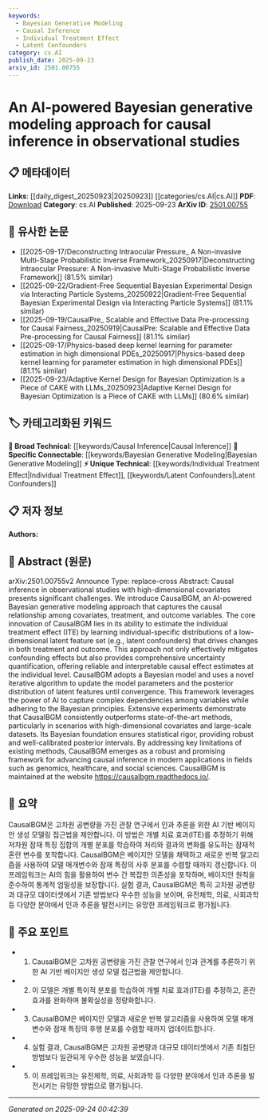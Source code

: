 ```yaml
---
keywords:
  - Bayesian Generative Modeling
  - Causal Inference
  - Individual Treatment Effect
  - Latent Confounders
category: cs.AI
publish_date: 2025-09-23
arxiv_id: 2501.00755
---
```


<!-- KEYWORD_LINKING_METADATA:
{
  "processed_timestamp": "2025-09-24T00:42:39.574163",
  "vocabulary_version": "1.0",
  "selected_keywords": [
    "Bayesian Generative Modeling",
    "Causal Inference",
    "Individual Treatment Effect",
    "Latent Confounders"
  ],
  "rejected_keywords": [],
  "similarity_scores": {
    "Bayesian Generative Modeling": 0.85,
    "Causal Inference": 0.8,
    "Individual Treatment Effect": 0.78,
    "Latent Confounders": 0.77
  },
  "extraction_method": "AI_prompt_based",
  "budget_applied": true,
  "candidates_json": {
    "candidates": [
      {
        "surface": "Bayesian generative modeling",
        "canonical": "Bayesian Generative Modeling",
        "aliases": [
          "BGM"
        ],
        "category": "specific_connectable",
        "rationale": "This approach is central to the paper's methodology, linking Bayesian principles with generative modeling.",
        "novelty_score": 0.68,
        "connectivity_score": 0.79,
        "specificity_score": 0.82,
        "link_intent_score": 0.85
      },
      {
        "surface": "causal inference",
        "canonical": "Causal Inference",
        "aliases": [],
        "category": "broad_technical",
        "rationale": "Causal inference is a foundational concept in the paper, crucial for understanding the application of the proposed model.",
        "novelty_score": 0.55,
        "connectivity_score": 0.88,
        "specificity_score": 0.7,
        "link_intent_score": 0.8
      },
      {
        "surface": "individual treatment effect",
        "canonical": "Individual Treatment Effect",
        "aliases": [
          "ITE"
        ],
        "category": "unique_technical",
        "rationale": "This is a specific outcome measure that the paper aims to estimate, offering a unique angle for causal analysis.",
        "novelty_score": 0.72,
        "connectivity_score": 0.65,
        "specificity_score": 0.85,
        "link_intent_score": 0.78
      },
      {
        "surface": "latent confounders",
        "canonical": "Latent Confounders",
        "aliases": [],
        "category": "unique_technical",
        "rationale": "Identifying and modeling latent confounders is critical for the paper's approach to mitigating confounding effects.",
        "novelty_score": 0.7,
        "connectivity_score": 0.67,
        "specificity_score": 0.8,
        "link_intent_score": 0.77
      }
    ],
    "ban_list_suggestions": [
      "AI-powered",
      "extensive experiments"
    ]
  },
  "decisions": [
    {
      "candidate_surface": "Bayesian generative modeling",
      "resolved_canonical": "Bayesian Generative Modeling",
      "decision": "linked",
      "scores": {
        "novelty": 0.68,
        "connectivity": 0.79,
        "specificity": 0.82,
        "link_intent": 0.85
      }
    },
    {
      "candidate_surface": "causal inference",
      "resolved_canonical": "Causal Inference",
      "decision": "linked",
      "scores": {
        "novelty": 0.55,
        "connectivity": 0.88,
        "specificity": 0.7,
        "link_intent": 0.8
      }
    },
    {
      "candidate_surface": "individual treatment effect",
      "resolved_canonical": "Individual Treatment Effect",
      "decision": "linked",
      "scores": {
        "novelty": 0.72,
        "connectivity": 0.65,
        "specificity": 0.85,
        "link_intent": 0.78
      }
    },
    {
      "candidate_surface": "latent confounders",
      "resolved_canonical": "Latent Confounders",
      "decision": "linked",
      "scores": {
        "novelty": 0.7,
        "connectivity": 0.67,
        "specificity": 0.8,
        "link_intent": 0.77
      }
    }
  ]
}
-->

# An AI-powered Bayesian generative modeling approach for causal inference in observational studies

## 📋 메타데이터

**Links**: [[daily_digest_20250923|20250923]] [[categories/cs.AI|cs.AI]]
**PDF**: [Download](https://arxiv.org/pdf/2501.00755.pdf)
**Category**: cs.AI
**Published**: 2025-09-23
**ArXiv ID**: [2501.00755](https://arxiv.org/abs/2501.00755)

## 🔗 유사한 논문
- [[2025-09-17/Deconstructing Intraocular Pressure_ A Non-invasive Multi-Stage Probabilistic Inverse Framework_20250917|Deconstructing Intraocular Pressure: A Non-invasive Multi-Stage Probabilistic Inverse Framework]] (81.5% similar)
- [[2025-09-22/Gradient-Free Sequential Bayesian Experimental Design via Interacting Particle Systems_20250922|Gradient-Free Sequential Bayesian Experimental Design via Interacting Particle Systems]] (81.1% similar)
- [[2025-09-19/CausalPre_ Scalable and Effective Data Pre-processing for Causal Fairness_20250919|CausalPre: Scalable and Effective Data Pre-processing for Causal Fairness]] (81.1% similar)
- [[2025-09-17/Physics-based deep kernel learning for parameter estimation in high dimensional PDEs_20250917|Physics-based deep kernel learning for parameter estimation in high dimensional PDEs]] (81.1% similar)
- [[2025-09-23/Adaptive Kernel Design for Bayesian Optimization Is a Piece of CAKE with LLMs_20250923|Adaptive Kernel Design for Bayesian Optimization Is a Piece of CAKE with LLMs]] (80.6% similar)

## 🏷️ 카테고리화된 키워드
**🧠 Broad Technical**: [[keywords/Causal Inference|Causal Inference]]
**🔗 Specific Connectable**: [[keywords/Bayesian Generative Modeling|Bayesian Generative Modeling]]
**⚡ Unique Technical**: [[keywords/Individual Treatment Effect|Individual Treatment Effect]], [[keywords/Latent Confounders|Latent Confounders]]

## 📋 저자 정보

**Authors:** 

## 📄 Abstract (원문)

arXiv:2501.00755v2 Announce Type: replace-cross 
Abstract: Causal inference in observational studies with high-dimensional covariates presents significant challenges. We introduce CausalBGM, an AI-powered Bayesian generative modeling approach that captures the causal relationship among covariates, treatment, and outcome variables. The core innovation of CausalBGM lies in its ability to estimate the individual treatment effect (ITE) by learning individual-specific distributions of a low-dimensional latent feature set (e.g., latent confounders) that drives changes in both treatment and outcome. This approach not only effectively mitigates confounding effects but also provides comprehensive uncertainty quantification, offering reliable and interpretable causal effect estimates at the individual level. CausalBGM adopts a Bayesian model and uses a novel iterative algorithm to update the model parameters and the posterior distribution of latent features until convergence. This framework leverages the power of AI to capture complex dependencies among variables while adhering to the Bayesian principles. Extensive experiments demonstrate that CausalBGM consistently outperforms state-of-the-art methods, particularly in scenarios with high-dimensional covariates and large-scale datasets. Its Bayesian foundation ensures statistical rigor, providing robust and well-calibrated posterior intervals. By addressing key limitations of existing methods, CausalBGM emerges as a robust and promising framework for advancing causal inference in modern applications in fields such as genomics, healthcare, and social sciences. CausalBGM is maintained at the website https://causalbgm.readthedocs.io/.

## 📝 요약

CausalBGM은 고차원 공변량을 가진 관찰 연구에서 인과 추론을 위한 AI 기반 베이지안 생성 모델링 접근법을 제안합니다. 이 방법은 개별 치료 효과(ITE)를 추정하기 위해 저차원 잠재 특징 집합의 개별 분포를 학습하여 처리와 결과의 변화를 유도하는 잠재적 혼란 변수를 포착합니다. CausalBGM은 베이지안 모델을 채택하고 새로운 반복 알고리즘을 사용하여 모델 매개변수와 잠재 특징의 사후 분포를 수렴할 때까지 갱신합니다. 이 프레임워크는 AI의 힘을 활용하여 변수 간 복잡한 의존성을 포착하며, 베이지안 원칙을 준수하여 통계적 엄밀성을 보장합니다. 실험 결과, CausalBGM은 특히 고차원 공변량과 대규모 데이터셋에서 기존 방법보다 우수한 성능을 보이며, 유전체학, 의료, 사회과학 등 다양한 분야에서 인과 추론을 발전시키는 유망한 프레임워크로 평가됩니다.

## 🎯 주요 포인트

- 1. CausalBGM은 고차원 공변량을 가진 관찰 연구에서 인과 관계를 추론하기 위한 AI 기반 베이지안 생성 모델 접근법을 제안합니다.
- 2. 이 모델은 개별 특이적 분포를 학습하여 개별 치료 효과(ITE)를 추정하고, 혼란 효과를 완화하며 불확실성을 정량화합니다.
- 3. CausalBGM은 베이지안 모델과 새로운 반복 알고리즘을 사용하여 모델 매개변수와 잠재 특징의 후행 분포를 수렴할 때까지 업데이트합니다.
- 4. 실험 결과, CausalBGM은 고차원 공변량과 대규모 데이터셋에서 기존 최첨단 방법보다 일관되게 우수한 성능을 보였습니다.
- 5. 이 프레임워크는 유전체학, 의료, 사회과학 등 다양한 분야에서 인과 추론을 발전시키는 유망한 방법으로 평가됩니다.


---

*Generated on 2025-09-24 00:42:39*
